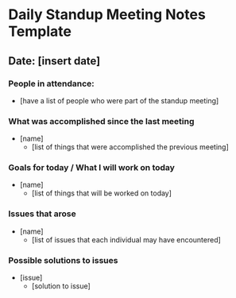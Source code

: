 # Daily Standup Meeting Notes Template
## Date: [insert date]

### People in attendance:
- [have a list of people who were part of the standup meeting]

### What was accomplished since the last meeting
- [name]
  - [list of things that were accomplished the previous meeting]
 
### Goals for today / What I will work on today
- [name]
  - [list of things that will be worked on today]

 ### Issues that arose
 - [name]
   - [list of issues that each individual may have encountered]

### Possible solutions to issues
- [issue]
  - [solution to issue]
